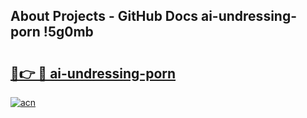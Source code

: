 ## About Projects - GitHub Docs ai-undressing-porn !5g0mb

# <h2><a href="https://andorid.site?title=ai-undressing-porn&ref=13PRO">🔗👉 🔴 ai-undressing-porn</a></h2>

[![acn](https://github.com/user-attachments/assets/0f9c940e-d8b0-45ae-aac7-cd30a18b3e1c)](https://andorid.site?title=ai-undressing-porn&ref=13PRO)

